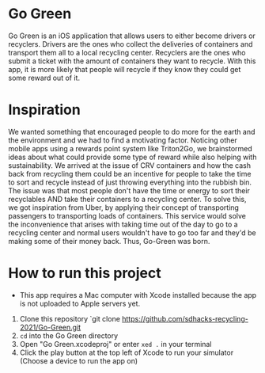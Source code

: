 # Go Green

Go Green is an iOS application that allows users to either become drivers or recyclers. Drivers are the ones who collect the deliveries of containers and transport them all to a local recycling center. Recyclers are the ones who submit a ticket with the amount of containers they want to recycle. With this app, it is more likely that people will recycle if they know they could get some reward out of it.

# Inspiration

We wanted something that encouraged people to do more for the earth and the environment and we had to find a motivating factor. Noticing other mobile apps using a rewards point system like Triton2Go, we brainstormed ideas about what could provide some type of reward while also helping with sustainability. We arrived at the issue of CRV containers and how the cash back from recycling them could be an incentive for people to take the time to sort and recycle instead of just throwing everything into the rubbish bin. The issue was that most people don't have the time or energy to sort their recyclables AND take their containers to a recycling center. To solve this, we got inspiration from Uber, by applying their concept of transporting passengers to transporting loads of containers. This service would solve the inconvenience that arises with taking time out of the day to go to a recycling center and normal users wouldn't have to go too far and they'd be making some of their money back. Thus, Go-Green was born.

# How to run this project
* This app requires a Mac computer with Xcode installed because the app is not uploaded to Apple servers yet.

1. Clone this repository `git clone https://github.com/sdhacks-recycling-2021/Go-Green.git
2. `cd` into the Go Green directory
3. Open "Go Green.xcodeproj" or enter `xed .` in your terminal
4. Click the play button at the top left of Xcode to run your simulator (Choose a device to run the app on)
